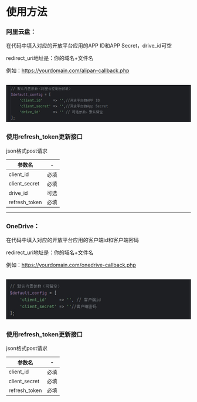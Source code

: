 # **使用方法**
### **阿里云盘：**
在代码中填入对应的开放平台应用的APP ID和APP Secret，drive_id可空

redirect_uri地址是：你的域名+文件名

例如：https://yourdomain.com/alipan-callback.php

![image](/img/alipan.png)
---
### 使用refresh_token更新接口
json格式post请求

| 参数名| -|
|--------|--------|
| client_id| 必填|
| client_secret|  必填|
| drive_id| 可选|
| refresh_token| 必填|
---
### **OneDrive：**
在代码中填入对应的开放平台应用的客户端id和客户端密码

redirect_uri地址是：你的域名+文件名

例如：https://yourdomain.com/onedrive-callback.php

![image](/img/onedrive.png)
---
### 使用refresh_token更新接口
json格式post请求

| 参数名| -|
|--------|--------|
| client_id| 必填|
| client_secret|  必填|
| refresh_token| 必填|
